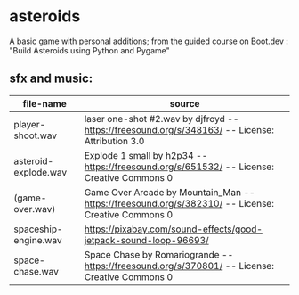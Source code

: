 # asteroids
A basic game with personal additions; from the guided course on Boot.dev : "Build Asteroids using Python and Pygame"

## sfx and music:

| file-name | source |
| --------- | ------ |
| player-shoot.wav | laser one-shot #2.wav by djfroyd -- https://freesound.org/s/348163/ -- License: Attribution 3.0 |
| asteroid-explode.wav | Explode 1 small by h2p34 -- https://freesound.org/s/651532/ -- License: Creative Commons 0 |
(game-over.wav) | Game Over Arcade by Mountain_Man -- https://freesound.org/s/382310/ -- License: Creative Commons 0
| spaceship-engine.wav | https://pixabay.com/sound-effects/good-jetpack-sound-loop-96693/ |
| space-chase.wav | Space Chase by Romariogrande -- https://freesound.org/s/370801/ -- License: Creative Commons 0 |

